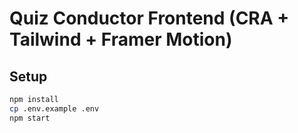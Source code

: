 # Quiz Conductor Frontend (CRA + Tailwind + Framer Motion)

## Setup
```bash
npm install
cp .env.example .env
npm start
```
